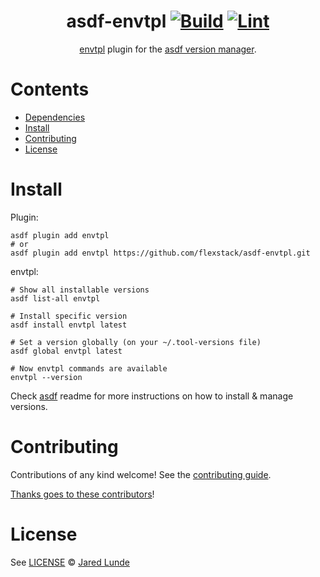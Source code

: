 <div align="center">

# asdf-envtpl [![Build](https://github.com/flexstack/asdf-envtpl/actions/workflows/build.yml/badge.svg)](https://github.com/flexstack/asdf-envtpl/actions/workflows/build.yml) [![Lint](https://github.com/flexstack/asdf-envtpl/actions/workflows/lint.yml/badge.svg)](https://github.com/flexstack/asdf-envtpl/actions/workflows/lint.yml)

[envtpl](https://github.com/flexstack/envtpl) plugin for the [asdf version manager](https://asdf-vm.com).

</div>

# Contents

- [Dependencies](#dependencies)
- [Install](#install)
- [Contributing](#contributing)
- [License](#license)

# Install

Plugin:

```shell
asdf plugin add envtpl
# or
asdf plugin add envtpl https://github.com/flexstack/asdf-envtpl.git
```

envtpl:

```shell
# Show all installable versions
asdf list-all envtpl

# Install specific version
asdf install envtpl latest

# Set a version globally (on your ~/.tool-versions file)
asdf global envtpl latest

# Now envtpl commands are available
envtpl --version
```

Check [asdf](https://github.com/asdf-vm/asdf) readme for more instructions on how to
install & manage versions.

# Contributing

Contributions of any kind welcome! See the [contributing guide](contributing.md).

[Thanks goes to these contributors](https://github.com/flexstack/asdf-envtpl/graphs/contributors)!

# License

See [LICENSE](LICENSE) © [Jared Lunde](https://github.com/flexstack/)
